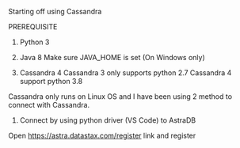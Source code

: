 Starting off using Cassandra

PREREQUISITE

1. Python 3
2. Java 8
Make sure JAVA_HOME is set (On Windows only)

3. Cassandra 4
Cassandra 3 only supports python 2.7
Cassandra 4 support python 3.8

Cassandra only runs on Linux OS and I have been using 2 method to connect with Cassandra.

1. Connect by using python driver (VS Code) to AstraDB

Open https://astra.datastax.com/register link and register
